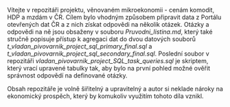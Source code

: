 Vítejte v repozitáři projektu, věnovaném mikroekonomii - cenám komodit, HDP a mzdám v ČR. Cílem bylo vhodným způsobem připravit data z Portálu otevřených dat ČR a z nich získat odpovědi na několik otázek. Otázky a odpovědi na ně jsou obsaženy v souboru _Pruvodni_listina.md_, který také stručně popisuje přístup k agregaci dat do dvou datových souborů _t_vladan_pivovarnik_project_sql_primary_final.sql_ a _t_vladan_pivovarnik_project_sql_secondary_final.sql_. Poslední soubor v repozitáři _vladan_pivovarnik_project_SQL_task_queries.sql_ je skriptem, který vrací upravené tabulky tak, aby bylo na první pohled možné ověřit správnost odpovědí na definované otázky.

Obsah repozitáře je volně šiřitelný a upravitelný a autor si neklade nároky na ekonomický prospěch, který by komukoliv využitím tohoto díla vznikl.
